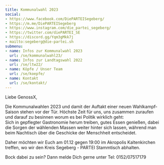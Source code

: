 ```yaml
---
title: Kommunalwahl 2023
social:
- https://www.facebook.com/DiePARTEISegeberg/
- https://m.me/DiePARTEISegeberg
- https://www.instagram.com/die_partei_segeberg/
- https://twitter.com/diePARTEI_SE
- https://discord.gg/Yqm3gMkk7j
- mailto:segeberg@die-partei.sh
submenu:
- name: Infos zur Kommunalwahl 2023
  url: /se/kommunalwahl23/
- name: Infos zur Landtagswahl 2022
  url: /se/ltw22/
- name: Köpfe / Unser Team
  url: /se/koepfe/
- name: Kontakt
  url: /se/kontakt/
---
```


Liebe GenossX,

Die Kommunalwahlen 2023 und damit der Auftakt einer neuen Wahlkampf-Saison stehen vor der Tür. Höchste Zeit für uns, uns zusammen zuraufen und darauf zu besinnen worum es bei Politik wirklich geht:  
Sich in gepflegter Gastronomie herum treiben, gutes Essen genießen, dabei die Sorgen der wählenden Massen weiter hinter sich lassen, während man beim Nachtisch über die Geschicke der Menschheit entscheidet.

Daher möchten wir Euch am 01.12 gegen 19:00 im Akropolis Kaltenkirchen treffen, wo wir den Kreis Segeberg - PARTEI Stammtisch abhalten.

Bock dabei zu sein? Dann melde Dich gerne unter Tel: 0152/07517179
